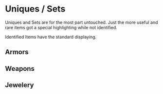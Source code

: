 # Uniques / Sets
Uniques and Sets are for the most part untouched. Just the more useful and rare items got a special highlighting while not identified.

Identified Items have the standard displaying.

## Armors

## Weapons

## Jewelery